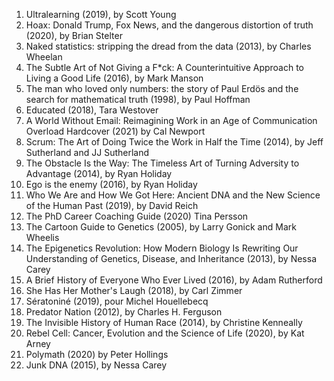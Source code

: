 1. Ultralearning  (2019), by Scott Young
2. Hoax: Donald Trump, Fox News, and the dangerous distortion of truth (2020), by Brian Stelter
3. Naked statistics: stripping the dread from the data (2013), by Charles Wheelan
4. The Subtle Art of Not Giving a F*ck: A Counterintuitive Approach to Living a Good Life (2016), by Mark Manson
5. The man who loved only numbers: the story of Paul Erdös and the search for mathematical truth (1998), by Paul Hoffman
6. Educated (2018), Tara Westover
7. A World Without Email: Reimagining Work in an Age of Communication Overload Hardcover  (2021) by Cal Newport
8. Scrum: The Art of Doing Twice the Work in Half the Time (2014), by Jeff Sutherland and JJ Sutherland
9. The Obstacle Is the Way: The Timeless Art of Turning Adversity to Advantage  (2014), by Ryan Holiday
10. Ego is the enemy (2016), by Ryan Holiday
11. Who We Are and How We Got Here: Ancient DNA and the New Science of the Human Past (2019), by David Reich
12. The PhD Career Coaching Guide (2020) Tina Persson
13. The Cartoon Guide to Genetics (2005), by Larry Gonick and Mark Wheelis
14. The Epigenetics Revolution: How Modern Biology Is Rewriting Our Understanding of Genetics, Disease, and Inheritance (2013), by Nessa Carey
15. A Brief History of Everyone Who Ever Lived (2016), by Adam Rutherford
16. She Has Her Mother's Laugh (2018), by Carl Zimmer
17. Sératoniné (2019), pour Michel Houellebecq
18. Predator Nation (2012), by Charles H. Ferguson
19. The Invisible History of Human Race (2014), by Christine Kenneally
20. Rebel Cell: Cancer, Evolution and the Science of Life (2020), by Kat Arney
21. Polymath (2020) by Peter Hollings
22. Junk DNA (2015), by Nessa Carey
